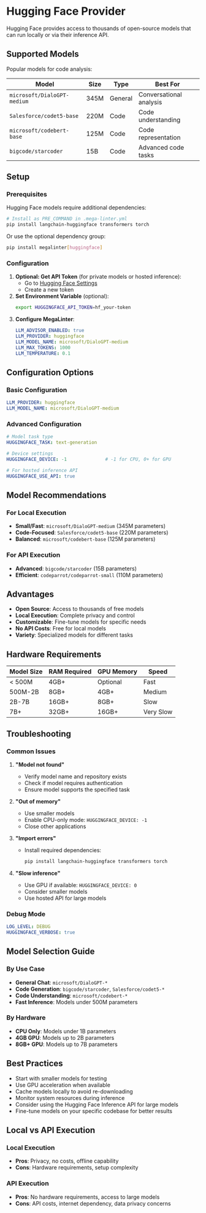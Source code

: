 # Hugging Face Provider

Hugging Face provides access to thousands of open-source models that can run locally or via their inference API.

## Supported Models

Popular models for code analysis:

| Model                       | Size | Type    | Best For                |
|-----------------------------|------|---------|-------------------------|
| `microsoft/DialoGPT-medium` | 345M | General | Conversational analysis |
| `Salesforce/codet5-base`    | 220M | Code    | Code understanding      |
| `microsoft/codebert-base`   | 125M | Code    | Code representation     |
| `bigcode/starcoder`         | 15B  | Code    | Advanced code tasks     |

## Setup

### Prerequisites

Hugging Face models require additional dependencies:

```bash
# Install as PRE_COMMAND in .mega-linter.yml
pip install langchain-huggingface transformers torch
```

Or use the optional dependency group:
```bash
pip install megalinter[huggingface]
```

### Configuration

1. **Optional: Get API Token** (for private models or hosted inference):
   - Go to [Hugging Face Settings](https://huggingface.co/settings/tokens)
   - Create a new token
2. **Set Environment Variable** (optional):
   ```bash
   export HUGGINGFACE_API_TOKEN=hf_your-token
   ```
3. **Configure MegaLinter**:
   ```yaml
   LLM_ADVISOR_ENABLED: true
   LLM_PROVIDER: huggingface
   LLM_MODEL_NAME: microsoft/DialoGPT-medium
   LLM_MAX_TOKENS: 1000
   LLM_TEMPERATURE: 0.1
   ```

## Configuration Options

### Basic Configuration

```yaml
LLM_PROVIDER: huggingface
LLM_MODEL_NAME: microsoft/DialoGPT-medium
```

### Advanced Configuration

```yaml
# Model task type
HUGGINGFACE_TASK: text-generation

# Device settings
HUGGINGFACE_DEVICE: -1              # -1 for CPU, 0+ for GPU

# For hosted inference API
HUGGINGFACE_USE_API: true
```

## Model Recommendations

### For Local Execution

- **Small/Fast**: `microsoft/DialoGPT-medium` (345M parameters)
- **Code-Focused**: `Salesforce/codet5-base` (220M parameters)
- **Balanced**: `microsoft/codebert-base` (125M parameters)

### For API Execution

- **Advanced**: `bigcode/starcoder` (15B parameters)
- **Efficient**: `codeparrot/codeparrot-small` (110M parameters)

## Advantages

- **Open Source**: Access to thousands of free models
- **Local Execution**: Complete privacy and control
- **Customizable**: Fine-tune models for specific needs
- **No API Costs**: Free for local models
- **Variety**: Specialized models for different tasks

## Hardware Requirements

| Model Size | RAM Required | GPU Memory | Speed     |
|------------|--------------|------------|-----------|
| < 500M     | 4GB+         | Optional   | Fast      |
| 500M-2B    | 8GB+         | 4GB+       | Medium    |
| 2B-7B      | 16GB+        | 8GB+       | Slow      |
| 7B+        | 32GB+        | 16GB+      | Very Slow |

## Troubleshooting

### Common Issues

1. **"Model not found"**
   - Verify model name and repository exists
   - Check if model requires authentication
   - Ensure model supports the specified task

2. **"Out of memory"**
   - Use smaller models
   - Enable CPU-only mode: `HUGGINGFACE_DEVICE: -1`
   - Close other applications

3. **"Import errors"**
   - Install required dependencies:
     ```bash
     pip install langchain-huggingface transformers torch
     ```

4. **"Slow inference"**
   - Use GPU if available: `HUGGINGFACE_DEVICE: 0`
   - Consider smaller models
   - Use hosted API for large models

### Debug Mode

```yaml
LOG_LEVEL: DEBUG
HUGGINGFACE_VERBOSE: true
```

## Model Selection Guide

### By Use Case

- **General Chat**: `microsoft/DialoGPT-*`
- **Code Generation**: `bigcode/starcoder`, `Salesforce/codet5-*`
- **Code Understanding**: `microsoft/codebert-*`
- **Fast Inference**: Models under 500M parameters

### By Hardware

- **CPU Only**: Models under 1B parameters
- **4GB GPU**: Models up to 2B parameters
- **8GB+ GPU**: Models up to 7B parameters

## Best Practices

- Start with smaller models for testing
- Use GPU acceleration when available
- Cache models locally to avoid re-downloading
- Monitor system resources during inference
- Consider using the Hugging Face Inference API for large models
- Fine-tune models on your specific codebase for better results

## Local vs API Execution

### Local Execution

- **Pros**: Privacy, no costs, offline capability
- **Cons**: Hardware requirements, setup complexity

### API Execution

- **Pros**: No hardware requirements, access to large models
- **Cons**: API costs, internet dependency, data privacy concerns
